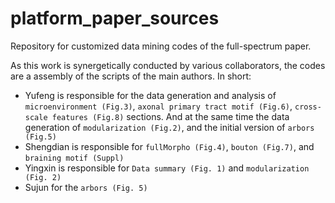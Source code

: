 # platform_paper_sources
Repository for customized data mining codes of the full-spectrum paper. 

As this work is synergetically conducted by various collaborators, the codes are a assembly of the scripts of the main authors. In short:
- Yufeng is responsible for the data generation and analysis of `microenvironment (Fig.3)`, `axonal primary tract motif (Fig.6)`, `cross-scale features (Fig.8)` sections. And at the same time the data generation of `modularization (Fig.2)`, and the initial version of `arbors (Fig.5)`
- Shengdian is responsible for `fullMorpho (Fig.4)`, `bouton (Fig.7)`, and `braining motif (Suppl)`
- Yingxin is responsible for `Data summary (Fig. 1)` and `modularization (Fig. 2)`
- Sujun for the `arbors (Fig. 5)`

